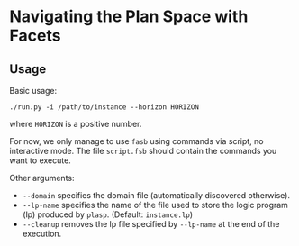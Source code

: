 # Navigating the Plan Space with Facets

## Usage

Basic usage:

```
./run.py -i /path/to/instance --horizon HORIZON
```

where `HORIZON` is a positive number.

For now, we only manage to use `fasb` using commands via script, no interactive
mode. The file `script.fsb` should contain the commands you want to execute.

Other arguments:

- `--domain` specifies the domain file (automatically discovered otherwise).
- `--lp-name` specifies the name of the file used to store the logic program
  (lp) produced by `plasp`. (Default: `instance.lp`)
- `--cleanup` removes the lp file specified by `--lp-name` at the end of the
  execution.
